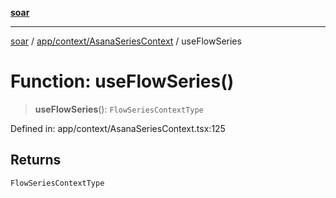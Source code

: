 [**soar**](../../../../README.md)

***

[soar](../../../../modules.md) / [app/context/AsanaSeriesContext](../README.md) / useFlowSeries

# Function: useFlowSeries()

> **useFlowSeries**(): `FlowSeriesContextType`

Defined in: app/context/AsanaSeriesContext.tsx:125

## Returns

`FlowSeriesContextType`
